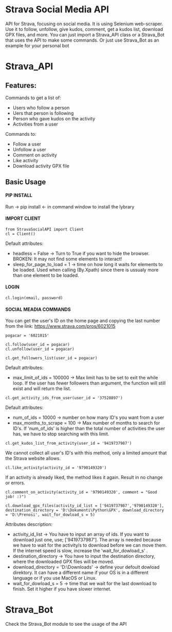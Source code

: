  # Strava Social Media API

API for Strava, focusing on social media. It is using Selenium web-scraper. Use it to follow, unfollow, give kudos, comment, get a kudos list, download GPX files, and more.
You can just import a Strava_API class or a Strava_Bot that uses the API to make some commands. Or just use Strava_Bot as an example for your personal bot

# Strava_API


## Features:

Commands to get a list of:
* Users who follow a person
* Uers that  person is following
* Person who gave kudos on the activity
* Activities from a user

Commands to:
* Follow a user
* Unfollow a user
* Comment on activity
* Like activity
* Download activity GPX file

## Basic Usage

#### PIP INSTALL
Run -> pip install <- in command window to install the lybrary

#### IMPORT CLIENT
```
from StravaSocialAPI import Client
cl = Client()
```
Default attributes:

* headless = False -> Turn to True if you want to hide the browser. BROKEN: It may not find some elements to interact!
* sleep_for_page_to_load = 1 -> time on how long it waits for elements to be loaded. Used when calling (By.Xpath) since there is ussualy more than one element to be loaded.

 
#### LOGIN
```
cl.login(email, password)
```

#### SOCIAL MEADIA COMMANDS
You can get the user's ID on the home page and copying the last number from the link:
https://www.strava.com/pros/6021015
```
pogacar = '6021015'

cl.follow(user_id = pogacar)
cl.unfollow(user_id = pogacar)
```

```
cl.get_followers_list(user_id = pogacar)
```
Default attributes:
* max_limit_of_ids = 100000 -> Max limit has to be set to exit the while loop. If the user has fewer followers than argument, the function will still exist and will return the list.

```
cl.get_activity_ids_from_user(user_id = '37528897')
```
Default attributes:
* num_of_ids = 10000 -> number on how many ID's you want from a user
* max_months_to_scrape = 100 -> Max number of months to search for ID's. If 'num_of_ids' is higher than the total number of activities the user has, we have to stop searching with this limit.

```
cl.get_kudos_list_from_activity(user_id = '9419737987')
```
We cannot collect all user's ID's with this method, only a limited amount that the Strava website allows. 

```
cl.like_activity(activity_id = '9790149320')
```
If an activity is already liked, the method likes it again. Result in no change or errors.

```
cl.comment_on_activity(activity_id = '9790149320', comment = "Good job! :)")
```

```
cl.download_gpx_files(activity_id_list = ['9419737987','9790149320'], destination_directory = 'D:\Dokumenti\Python\GPX', download_directory = 'D:\Prenosi', wait_for_dowload_s = 5)
```
Attributes description:
* activity_id_list -> You have to input an array of ids. If you want to download just one, use; ['9419737987']. The array is needed because we have to wait for the activity/s to download before we can move them. If the internet speed is slow, increase the 'wait_for_dowload_s' .
* destination_directory -> You have to input the destination directory, where the downloaded GPX files will be moved.
* download_directory = 'D:\Downloads' -> define your defoult dowload direktory. It can have a different name if your OS is in a different language or if you use MacOS or Linux.
* wait_for_dowload_s = 5 -> time that we wait for the last download to finish. Set it higher if you have slower internet.


# Strava_Bot
Check the Strava_Bot module to see the usage of the API
